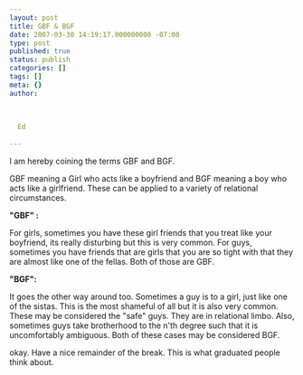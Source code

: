 ```yaml
---
layout: post
title: GBF & BGF
date: 2007-03-30 14:19:17.000000000 -07:00
type: post
published: true
status: publish
categories: []
tags: []
meta: {}
author:
  
  
  
  Ed
  
---
```

<p>I am hereby coining the terms GBF and BGF.</p>
<p>GBF meaning a Girl who acts like a boyfriend and BGF meaning a boy who acts like a girlfriend. These can be applied to a variety of relational circumstances.</p>
<p><strong>"GBF" :</strong></p>
<p>For girls, sometimes you have these girl friends that you treat like your boyfriend, its really disturbing but this is very common. For guys, sometimes you have friends that are girls that you are so tight with that they are almost like one of the fellas. Both of those are GBF.</p>
<p><strong>"BGF":</strong></p>
<p>It goes the other way around too. Sometimes a guy is to a girl, just like one of the sistas. This is the most shameful of all but it is also very common. These may be considered the "safe" guys. They are in relational limbo. Also, sometimes guys take brotherhood to the n'th degree such that it is uncomfortably ambiguous. Both of these cases may be considered BGF.</p>
<p>okay. Have a nice remainder of the break.  This is what graduated people think about.</p>
